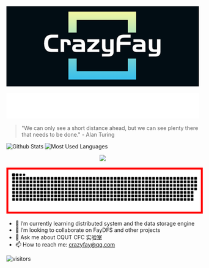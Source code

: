                  
<div align=center>
  <img src="./img/CrazyFay.png"/>
</div>

<p align="center">
  <img src="./svg/readme-typing-svg.svg">
</p>


> "We can only see a short distance ahead, but we can see plenty there that needs to be done."  - Alan Turing   

![Github Stats](https://github-readme-stats.vercel.app/api?username=Kirov7&show_icons=true&theme=dark&count_private=true&hide=issues,contribs)
![Most Used Languages](https://github-readme-stats.vercel.app/api/top-langs/?username=Kirov7&theme=dark&layout=compact&hide=javascript,html,CSS,Smarty)



<div align="center">
  <img src="https://activity-graph.herokuapp.com/graph?username=Kirov7&theme=react-dark" />
</div>

<p align="center">
  <img  style="border: 5px solid red " src="https://raw.githubusercontent.com/Kirov7/Kirov7/output/github-contribution-grid-snake-sissa.svg#gh-dark-mode-only">
</p>

- 🌱 I’m currently learning distributed system and the data storage engine
- 👯 I’m looking to collaborate on FayDFS and other projects
- 💬 Ask me about CQUT CFC 实验室
- 📫 How to reach me: crazyfay@qq.com



![visitors](https://visitor-badge.glitch.me/badge?page_id=Kirov7.README&left_color=green&right_color=gray)
